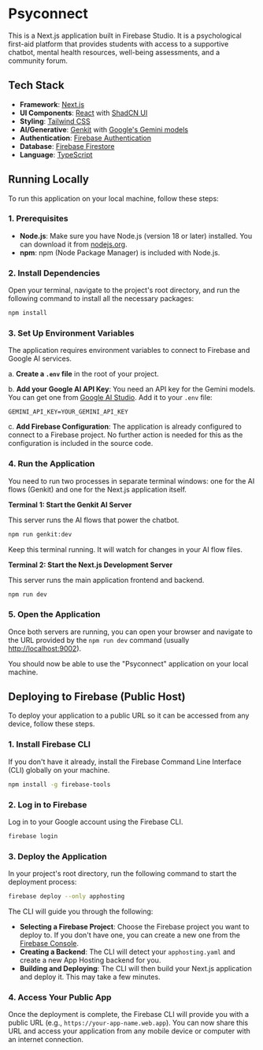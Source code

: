 # Psyconnect

This is a Next.js application built in Firebase Studio. It is a psychological first-aid platform that provides students with access to a supportive chatbot, mental health resources, well-being assessments, and a community forum.

## Tech Stack

- **Framework**: [Next.js](https://nextjs.org/)
- **UI Components**: [React](https://react.dev/) with [ShadCN UI](https://ui.shadcn.com/)
- **Styling**: [Tailwind CSS](https://tailwindcss.com/)
- **AI/Generative**: [Genkit](https://firebase.google.com/docs/genkit) with [Google's Gemini models](https://deepmind.google/technologies/gemini/)
- **Authentication**: [Firebase Authentication](https://firebase.google.com/docs/auth)
- **Database**: [Firebase Firestore](https://firebase.google.com/docs/firestore)
- **Language**: [TypeScript](https://www.typescriptlang.org/)

## Running Locally

To run this application on your local machine, follow these steps:

### 1. Prerequisites

- **Node.js**: Make sure you have Node.js (version 18 or later) installed. You can download it from [nodejs.org](https://nodejs.org/).
- **npm**: npm (Node Package Manager) is included with Node.js.

### 2. Install Dependencies

Open your terminal, navigate to the project's root directory, and run the following command to install all the necessary packages:

```bash
npm install
```

### 3. Set Up Environment Variables

The application requires environment variables to connect to Firebase and Google AI services.

a. **Create a `.env` file** in the root of your project.

b. **Add your Google AI API Key**: You need an API key for the Gemini models. You can get one from [Google AI Studio](https://aistudio.google.com/app/apikey). Add it to your `.env` file:

```
GEMINI_API_KEY=YOUR_GEMINI_API_KEY
```

c. **Add Firebase Configuration**: The application is already configured to connect to a Firebase project. No further action is needed for this as the configuration is included in the source code.

### 4. Run the Application

You need to run two processes in separate terminal windows: one for the AI flows (Genkit) and one for the Next.js application itself.

**Terminal 1: Start the Genkit AI Server**

This server runs the AI flows that power the chatbot.

```bash
npm run genkit:dev
```

Keep this terminal running. It will watch for changes in your AI flow files.

**Terminal 2: Start the Next.js Development Server**

This server runs the main application frontend and backend.

```bash
npm run dev
```

### 5. Open the Application

Once both servers are running, you can open your browser and navigate to the URL provided by the `npm run dev` command (usually [http://localhost:9002](http://localhost:9002)).

You should now be able to use the "Psyconnect" application on your local machine.

## Deploying to Firebase (Public Host)

To deploy your application to a public URL so it can be accessed from any device, follow these steps.

### 1. Install Firebase CLI

If you don't have it already, install the Firebase Command Line Interface (CLI) globally on your machine.

```bash
npm install -g firebase-tools
```

### 2. Log in to Firebase

Log in to your Google account using the Firebase CLI.

```bash
firebase login
```

### 3. Deploy the Application

In your project's root directory, run the following command to start the deployment process:

```bash
firebase deploy --only apphosting
```

The CLI will guide you through the following:

- **Selecting a Firebase Project**: Choose the Firebase project you want to deploy to. If you don't have one, you can create a new one from the [Firebase Console](https://console.firebase.google.com/).
- **Creating a Backend**: The CLI will detect your `apphosting.yaml` and create a new App Hosting backend for you.
- **Building and Deploying**: The CLI will then build your Next.js application and deploy it. This may take a few minutes.

### 4. Access Your Public App

Once the deployment is complete, the Firebase CLI will provide you with a public URL (e.g., `https://your-app-name.web.app`). You can now share this URL and access your application from any mobile device or computer with an internet connection.
